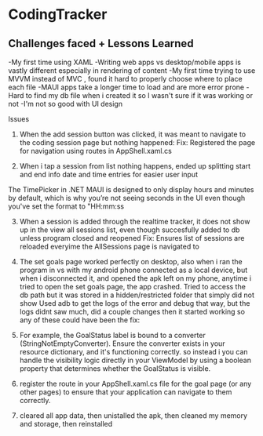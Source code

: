 # CodingTracker


## Challenges faced + Lessons Learned

-My first time using XAML
-Writing web apps vs desktop/mobile apps is vastly different especially in rendering of content
-My first time trying to use MVVM instead of MVC , found it hard to properly choose where to place each file
-MAUI apps take a longer time to load and are more error prone
-Hard to find my db file when i created it so I wasn't sure if it was working or not
-I'm not so good with UI design


Issues
1. When the add session button was clicked, it was meant to navigate to the coding session page but nothing happened:
Fix: Registered the page for navigation using routes in AppShell.xaml.cs

2. When i tap a session from list nothing happens, ended up splitting start and end info date and time entries for easier user input

The TimePicker in .NET MAUI is designed to only display hours and minutes by default, which is why you’re not seeing seconds in the UI even though you've set the format to "HH:mm:ss

3. When a session is added through the realtime tracker, it does not show up in the view all sessions list, even though succesfully added to db unless program closed and reopened
Fix: Ensures list of sessions are reloaded everyime the AllSessions page is navigated to

4. The set goals page worked perfectly on desktop, also when i ran the program in vs with my android phone connected as a local device, but when i disconnected it, and opened the apk left on my phone, anytime i tried to open the set goals page, the app crashed.
Tried to access the db path but it was stored in a hidden/restricted folder that simply did not show
Used adb to get the logs of the error and debug that way, but the logs didnt saw much, did a couple changes then it started working so any of these could have been the fix:
1. For example, the GoalStatus label is bound to a converter (StringNotEmptyConverter). Ensure the converter exists in your resource dictionary, and it's functioning correctly. so instead i  you can handle the visibility logic directly in your ViewModel by using a boolean property that determines whether the GoalStatus is visible. 
2. register the route in your AppShell.xaml.cs file for the goal page (or any other pages) to ensure that your application can navigate to them correctly.
3. cleared all app data, then unistalled the apk, then cleaned my memory and storage, then reinstalled
